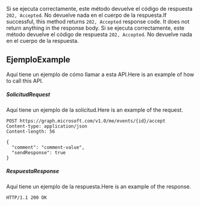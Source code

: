 <span data-ttu-id="6aa2d-p105">Si se ejecuta correctamente, este método devuelve el código de respuesta `202, Accepted`. No devuelve nada en el cuerpo de la respuesta.</span><span class="sxs-lookup"><span data-stu-id="6aa2d-p105">If successful, this method returns `202, Accepted` response code. It does not return anything in the response body.</span></span>
Si se ejecuta correctamente, este método devuelve el código de respuesta `202, Accepted`. No devuelve nada en el cuerpo de la respuesta.

## <span data-ttu-id="6aa2d-135">Ejemplo</span><span class="sxs-lookup"><span data-stu-id="6aa2d-135">Example</span></span>
<a id="example" class="xliff"></a>
<span data-ttu-id="6aa2d-136">Aquí tiene un ejemplo de cómo llamar a esta API.</span><span class="sxs-lookup"><span data-stu-id="6aa2d-136">Here is an example of how to call this API.</span></span>
##### <span data-ttu-id="6aa2d-137">Solicitud</span><span class="sxs-lookup"><span data-stu-id="6aa2d-137">Request</span></span>
<a id="request" class="xliff"></a>
<span data-ttu-id="6aa2d-138">Aquí tiene un ejemplo de la solicitud.</span><span class="sxs-lookup"><span data-stu-id="6aa2d-138">Here is an example of the request.</span></span>
<!-- {
  "blockType": "request",
  "name": "event_accept"
}-->
```http
POST https://graph.microsoft.com/v1.0/me/events/{id}/accept
Content-type: application/json
Content-length: 56

{
  "comment": "comment-value",
  "sendResponse": true
}
```

##### <span data-ttu-id="6aa2d-139">Respuesta</span><span class="sxs-lookup"><span data-stu-id="6aa2d-139">Response</span></span>
<a id="response" class="xliff"></a>
<span data-ttu-id="6aa2d-140">Aquí tiene un ejemplo de la respuesta.</span><span class="sxs-lookup"><span data-stu-id="6aa2d-140">Here is an example of the response.</span></span>
<!-- {
  "blockType": "response",
  "truncated": true
} -->
```http
HTTP/1.1 200 OK
```

<!-- uuid: 8fcb5dbc-d5aa-4681-8e31-b001d5168d79
2015-10-25 14:57:30 UTC -->
<!-- {
  "type": "#page.annotation",
  "description": "event: accept",
  "keywords": "",
  "section": "documentation",
  "tocPath": ""
}-->
